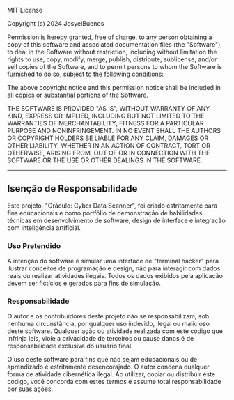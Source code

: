 MIT License

Copyright (c) 2024 JosyelBuenos

Permission is hereby granted, free of charge, to any person obtaining a copy
of this software and associated documentation files (the "Software"), to deal
in the Software without restriction, including without limitation the rights
to use, copy, modify, merge, publish, distribute, sublicense, and/or sell
copies of the Software, and to permit persons to whom the Software is
furnished to do so, subject to the following conditions:

The above copyright notice and this permission notice shall be included in all
copies or substantial portions of the Software.

THE SOFTWARE IS PROVIDED "AS IS", WITHOUT WARRANTY OF ANY KIND, EXPRESS OR
IMPLIED, INCLUDING BUT NOT LIMITED TO THE WARRANTIES OF MERCHANTABILITY,
FITNESS FOR A PARTICULAR PURPOSE AND NONINFRINGEMENT. IN NO EVENT SHALL THE
AUTHORS OR COPYRIGHT HOLDERS BE LIABLE FOR ANY CLAIM, DAMAGES OR OTHER
LIABILITY, WHETHER IN AN ACTION OF CONTRACT, TORT OR OTHERWISE, ARISING FROM,
OUT OF OR IN CONNECTION WITH THE SOFTWARE OR THE USE OR OTHER DEALINGS IN THE
SOFTWARE.

---

## Isenção de Responsabilidade

Este projeto, "Oráculo: Cyber Data Scanner", foi criado estritamente para fins educacionais e como portfólio de demonstração de habilidades técnicas em desenvolvimento de software, design de interface e integração com inteligência artificial.

### Uso Pretendido

A intenção do software é simular uma interface de "terminal hacker" para ilustrar conceitos de programação e design, não para interagir com dados reais ou realizar atividades ilegais. Todos os dados exibidos pela aplicação devem ser fictícios e gerados para fins de simulação.

### Responsabilidade

O autor e os contribuidores deste projeto não se responsabilizam, sob nenhuma circunstância, por qualquer uso indevido, ilegal ou malicioso deste software. Qualquer ação ou atividade realizada com este código que infrinja leis, viole a privacidade de terceiros ou cause danos é de responsabilidade exclusiva do usuário final.

O uso deste software para fins que não sejam educacionais ou de aprendizado é estritamente desencorajado. O autor condena qualquer forma de atividade cibernética ilegal. Ao utilizar, copiar ou distribuir este código, você concorda com estes termos e assume total responsabilidade por suas ações.